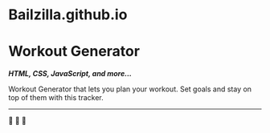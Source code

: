 # Bailzilla.github.io

# Workout Generator
***HTML, CSS, JavaScript, and more...***

Workout Generator that lets you plan your workout. Set goals and stay on top of them with this tracker.


---


:muscle: :runner: :notebook: 

